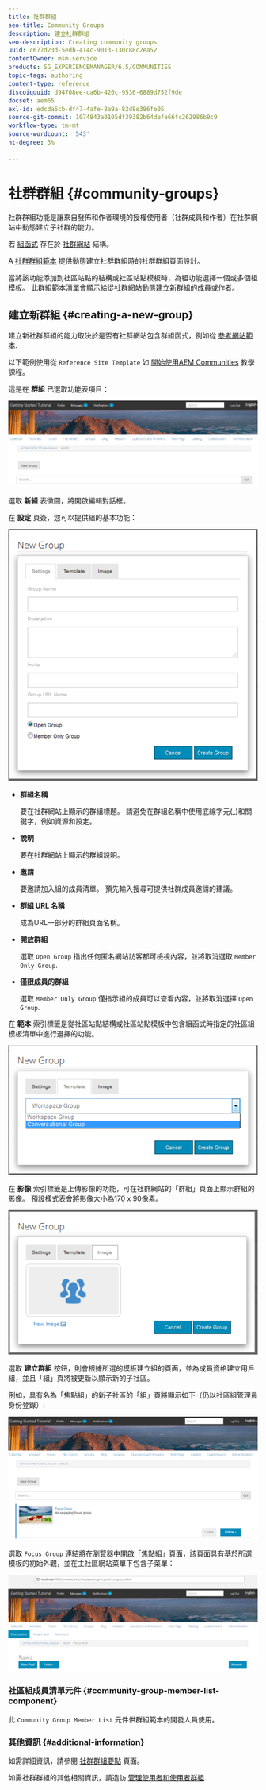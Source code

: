 ```yaml
---
title: 社群群組
seo-title: Community Groups
description: 建立社群群組
seo-description: Creating community groups
uuid: c677d23d-5edb-414c-9013-130c88c2ea52
contentOwner: msm-service
products: SG_EXPERIENCEMANAGER/6.5/COMMUNITIES
topic-tags: authoring
content-type: reference
discoiquuid: d94708ee-ca6b-420c-9536-6889d752f9de
docset: aem65
exl-id: edcda6cb-df47-4afe-8a9a-82d8e386fe05
source-git-commit: 1074843a0105df39382b64defe66fc262986b9c9
workflow-type: tm+mt
source-wordcount: '543'
ht-degree: 3%

---
```


# 社群群組 {#community-groups}

社群群組功能是讓來自發佈和作者環境的授權使用者（社群成員和作者）在社群網站中動態建立子社群的能力。

若 [組函式](/help/communities/functions.md#groups-function) 存在於 [社群網站](/help/communities/sites-console.md) 結構。

A [社群群組範本](/help/communities/tools-groups.md) 提供動態建立社群群組時的社群群組頁面設計。

當將該功能添加到社區站點的結構或社區站點模板時，為組功能選擇一個或多個組模板。 此群組範本清單會顯示給從社群網站動態建立新群組的成員或作者。

## 建立新群組 {#creating-a-new-group}

建立新社群群組的能力取決於是否有社群網站包含群組函式，例如從 [參考網站範本](/help/communities/sites.md).

以下範例使用從 `Reference Site Template` 如 [開始使用AEM Communities](/help/communities/getting-started.md) 教學課程。

這是在 **群組** 已選取功能表項目：

![新組](assets/new-group.png)

選取 **新組** 表徵圖，將開啟編輯對話框。

在 **設定** 頁簽，您可以提供組的基本功能：

![群組設定](assets/group-settings.png)

* **群組名稱**

   要在社群網站上顯示的群組標題。 請避免在群組名稱中使用底線字元(_)和關鍵字，例如資源和設定。

* **說明**

   要在社群網站上顯示的群組說明。

* **邀請**

   要邀請加入組的成員清單。 預先輸入搜尋可提供社群成員邀請的建議。

* **群組 URL 名稱**

   成為URL一部分的群組頁面名稱。

* **開放群組**

   選取 `Open Group` 指出任何匿名網站訪客都可檢視內容，並將取消選取 `Member Only Group`.

* **僅限成員的群組**

   選取 `Member Only Group` 僅指示組的成員可以查看內容，並將取消選擇 `Open Group`.

在 **範本** 索引標籤是從社區站點結構或社區站點模板中包含組函式時指定的社區組模板清單中進行選擇的功能。

![群組範本](assets/group-template.png)

在 **影像** 索引標籤是上傳影像的功能，可在社群網站的「群組」頁面上顯示群組的影像。 預設樣式表會將影像大小為170 x 90像素。

![群組影像](assets/group-image.png)

選取 **建立群組** 按鈕，則會根據所選的模板建立組的頁面，並為成員資格建立用戶組，並且「組」頁將被更新以顯示新的子社區。

例如，具有名為「焦點組」的新子社區的「組」頁將顯示如下（仍以社區組管理員身份登錄）:

![群組頁面](assets/group-page.png)

選取 `Focus Group` 連結將在瀏覽器中開啟「焦點組」頁面，該頁面具有基於所選模板的初始外觀，並在主社區網站菜單下包含子菜單：

![open-group-page](assets/open-group-page.png)

### 社區組成員清單元件 {#community-group-member-list-component}

此 `Community Group Member List` 元件供群組範本的開發人員使用。

### 其他資訊 {#additional-information}

如需詳細資訊，請參閱 [社群群組要點](/help/communities/essentials-groups.md) 頁面。

如需社群群組的其他相關資訊，請造訪 [管理使用者和使用者群組](/help/communities/users.md).
